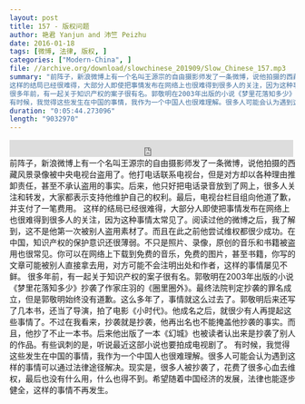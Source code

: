 ```yaml
---
layout: post
title: 157 - 版权问题
author: 艳君 Yanjun and 沛竺 Peizhu
date: 2016-01-18
tags: [微博, 法律, 版权, ]
categories: ["Modern-China", ]
file: //archive.org/download/slowchinese_201909/Slow_Chinese_157.mp3
summary: "前阵子，新浪微博上有一个名叫王源宗的自由摄影师发了一条微博，说他拍摄的西藏风景录像被中央电视台盗用了。他打电话联系电视台，但是对方却以各种理由推卸责任，甚至不承认盗用的事实。后来，他只好把电话录音放到了网上，很多人关注和转发，大家都表示支持他维护自己的权利。最后，电视台栏目组向他道了歉，并支付了一笔费用。
这样的结局已经很难得，大部分人即使把事情发布在网络上也很难得到很多人的关注，因为这种事情太常见了。阅读过他的微博之后，我了解到，这不是他第一次被别人盗用素材了。而且在此之前他尝试维权都很少成功。在中国，知识产权的保护意识还很薄弱。不只是照片、录像，原创的音乐和书籍被盗用也很常见。你可以在网络上下载到免费的音乐，免费的图片，甚至书籍，你写的文章可能被别人直接拿去用，对方可能不会注明出处和作者，这样的事情屡见不鲜。
很多年前，有一起关于知识产权的案子很有名。郭敬明在2003年出版的小说《梦里花落知多少》抄袭了作家庄羽的《圈里圈外》。最终法院判定抄袭的罪名成立，但是郭敬明始终没有道歉。这么多年了，事情就这么过去了。郭敬明后来还写了几本书，还当了导演，拍了电影《小时代》。他成名之后，就很少有人再提起这些事情了。不过在我看来，抄袭就是抄袭，他再出名也不能掩盖他抄袭的事实。而且，他抄了不止一本书。后来他出版了一本《幻城》也被读者认出来是抄袭了别人的作品。有些讽刺的是，听说最近这部小说也要拍成电视剧了。
有时候，我觉得这些发生在中国的事情，我作为一个中国人也很难理解。很多人可能会认为遇到这样的事情可以通过法律途径解决。现实是，很多人被抄袭了，花费了很多心血去维权，最后也没有什么用，什么也得不到。希望随着中国经济的发展，法律也能逐步健全，这样的事情不再发生。"
duration: "0:05:44.273096"
length: "9032970"
---
```


<iframe src="https://archive.org/embed/slowchinese_201909/Slow_Chinese_157.mp3" width="500" height="30" frameborder="0" webkitallowfullscreen="true" mozallowfullscreen="true" allowfullscreen></iframe>
前阵子，新浪微博上有一个名叫王源宗的自由摄影师发了一条微博，说他拍摄的西藏风景录像被中央电视台盗用了。他打电话联系电视台，但是对方却以各种理由推卸责任，甚至不承认盗用的事实。后来，他只好把电话录音放到了网上，很多人关注和转发，大家都表示支持他维护自己的权利。最后，电视台栏目组向他道了歉，并支付了一笔费用。
这样的结局已经很难得，大部分人即使把事情发布在网络上也很难得到很多人的关注，因为这种事情太常见了。阅读过他的微博之后，我了解到，这不是他第一次被别人盗用素材了。而且在此之前他尝试维权都很少成功。在中国，知识产权的保护意识还很薄弱。不只是照片、录像，原创的音乐和书籍被盗用也很常见。你可以在网络上下载到免费的音乐，免费的图片，甚至书籍，你写的文章可能被别人直接拿去用，对方可能不会注明出处和作者，这样的事情屡见不鲜。
很多年前，有一起关于知识产权的案子很有名。郭敬明在2003年出版的小说《梦里花落知多少》抄袭了作家庄羽的《圈里圈外》。最终法院判定抄袭的罪名成立，但是郭敬明始终没有道歉。这么多年了，事情就这么过去了。郭敬明后来还写了几本书，还当了导演，拍了电影《小时代》。他成名之后，就很少有人再提起这些事情了。不过在我看来，抄袭就是抄袭，他再出名也不能掩盖他抄袭的事实。而且，他抄了不止一本书。后来他出版了一本《幻城》也被读者认出来是抄袭了别人的作品。有些讽刺的是，听说最近这部小说也要拍成电视剧了。
有时候，我觉得这些发生在中国的事情，我作为一个中国人也很难理解。很多人可能会认为遇到这样的事情可以通过法律途径解决。现实是，很多人被抄袭了，花费了很多心血去维权，最后也没有什么用，什么也得不到。希望随着中国经济的发展，法律也能逐步健全，这样的事情不再发生。